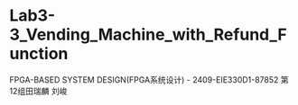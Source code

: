 # Lab3-3_Vending_Machine_with_Refund_Function
 FPGA-BASED SYSTEM DESIGN(FPGA系统设计) - 2409-EIE330D1-87852 第12组田瑞麟 刘峻
